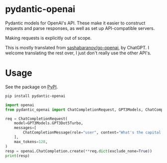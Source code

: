 # pydantic-openai

Pydantic models for OpenAI's API. These make it easier to construct requests and parse responses, as well as set up API-compatible servers.

Making requests is explicitly out of scope.

This is mostly translated from [sashabaranov/go-openai](https://github.com/sashabaranov/go-openai/tree/master), by ChatGPT. I welcome translating the rest over, I just don't really use the other API's.

# Usage

See the package on [PyPI](https://pypi.org/project/pydantic-openai/). 

```bash
pip install pydantic-openai
```

```python
import openai
from pydantic_openai import ChatCompletionRequest, GPT3Models, ChatCompletionMessage

req = ChatCompletionRequest(
    model=GPT3Models.GPT3Dot5Turbo,
    messages=[
        ChatCompletionMessage(role="user", content="What's the capital of France?"),
    ],
    max_tokens=128,
)
resp = openai.ChatCompletion.create(**req.dict(exclude_none=True))
print(resp)
```